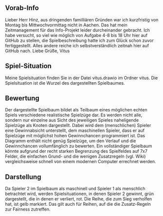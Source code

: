 ## Vorab-Info
Lieber Herr Hinz,
aus dringenden familliären Gründen war ich kurzfristig von Montag bis Mittwochvormittag nicht in Aachen. Das hat mein Zeitmanagement für das Info-Projekt leider durcheinander gebracht. Ich habe versucht, so viel wie möglich von Aufgabe 4-8 bis 18 Uhr hier auf GitHub zu stellen, die Spielbeschreibung hatte ich zum Glück schon zuvor fertiggestellt. Alles andere reiche ich selbstverständlich zeitnah hier auf GitHub nach.
Liebe Grüße, Vitus

## Spiel-Situation
Meine Spielsituation finden Sie in der Datei vitus.drawio im Ordner vitus. Die Spielsituation ist die Wurzel des dargestellten Spielbaumes.

## Bewertung
Der dargestellte Spielbaum bildet als Teilbaum eines möglichen echten Spiels verschiedene realistische Spielzüge dar. Es werden nicht alle, sondern nur einzelne aus Sicht des jeweiligen Spieles naheligende Spielzüge als Knoten dargestellt. Dabei wird dem (menschlichen) Spieler eine Gewinnabsicht unterstellt, dem maschinellen Spieler, dass er auf Spielzüge mit möglichst hohen Gewinnchancen programmiert ist. Das Diagramm enthält nicht genüg Spielzüge, um den Verlauf und die Gewinnchancen vollumfänglich zu bewerten. Ein vollständiger Spielbaum könnte aufgrund der recht starken Begrenzung des Spielfeldes auf 7x7 Felder, die einfachen Grund- und die wenigen Zusatzregeln (vgl. Wiki) vergleichsweise schnell von einem modernen Computer errechnet werden.

## Darstellung
Da Spieler 2 im Spielbaum als maschinell und Spieler  1 als menschlich betrachtet wird, werden Spielsituationen, in denen Spieler 2 gewinnt, grün dargestellt, die in denen er verliert, rot. Die Reihe, die zum Sieg verholfen hat, ist gelb markiert. Das gilt auch für Reihen, auf die die Zusatz-Regeln zur Fairness zutreffen.
